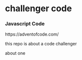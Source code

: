 <h1>challenger code</h1>

<h3>Javascript Code</h3>

<p>https://adventofcode.com/</p>

<p>this repo is about a code challenger</p>


about one
